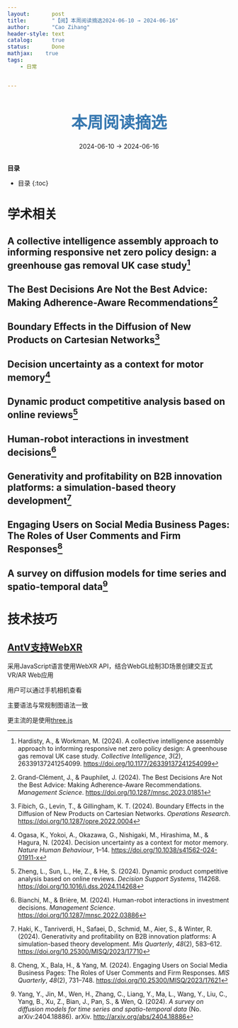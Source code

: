 ```yaml
---
layout:       post
title:        "【阅】本周阅读摘选2024-06-10 → 2024-06-16"
author:       "Cao Zihang"
header-style: text
catalog:      true
status:		  Done
mathjax: 	true
tags:
    - 日常


---
```


<center style="margin-bottom: 20px; margin-top: 50px"><font color="#3879B1" style="line-height: 1.4;font-weight: 700;font-size: 36px;box-sizing: border-box; ">本周阅读摘选</font></center>

<center style=" margin-bottom: 30px;">2024-06-10 → 2024-06-16</center>

<font style="font-weight: bold;">目录</font>

* 目录
{:toc}
# 学术相关

## A collective intelligence assembly approach to informing responsive net zero policy design: a greenhouse gas removal UK case study[^1]



## The Best Decisions Are Not the Best Advice: Making Adherence-Aware Recommendations[^2]



## Boundary Effects in the Diffusion of New Products on Cartesian Networks[^3]



## Decision uncertainty as a context for motor memory[^4]



## Dynamic product competitive analysis based on online reviews[^5]



## Human-robot interactions in investment decisions[^6]



## Generativity and profitability on B2B innovation platforms: a simulation-based theory development[^7]



## Engaging Users on Social Media Business Pages: The Roles of User Comments and Firm Responses[^8]



## A survey on diffusion models for time series and spatio-temporal data[^9]



# 技术技巧

## [AntV支持WebXR](https://mp.weixin.qq.com/s/aMNUGfwtgeTUhAeyUmyMHw)

采用JavaScript语言使用WebXR API，结合WebGL绘制3D场景创建交互式VR/AR Web应用

用户可以通过手机相机查看

主要语法与常规制图语法一致

更主流的是使用[three.js](https://threejs.org/)

[^1]: Hardisty, A., & Workman, M. (2024). A collective intelligence assembly approach to informing responsive net zero policy design: A greenhouse gas removal UK case study. *Collective Intelligence*, *3*(2), 26339137241254099. https://doi.org/10.1177/26339137241254099
[^2]: Grand-Clément, J., & Pauphilet, J. (2024). The Best Decisions Are Not the Best Advice: Making Adherence-Aware Recommendations. *Management Science*. https://doi.org/10.1287/mnsc.2023.01851
[^3]: Fibich, G., Levin, T., & Gillingham, K. T. (2024). Boundary Effects in the Diffusion of New Products on Cartesian Networks. *Operations Research*. https://doi.org/10.1287/opre.2022.0004
[^4]: Ogasa, K., Yokoi, A., Okazawa, G., Nishigaki, M., Hirashima, M., & Hagura, N. (2024). Decision uncertainty as a context for motor memory. *Nature Human Behaviour*, 1–14. https://doi.org/10.1038/s41562-024-01911-x
[^5]: Zheng, L., Sun, L., He, Z., & He, S. (2024). Dynamic product competitive analysis based on online reviews. *Decision Support Systems*, 114268. https://doi.org/10.1016/j.dss.2024.114268
[^6]: Bianchi, M., & Brière, M. (2024). Human-robot interactions in investment decisions. *Management Science*. https://doi.org/10.1287/mnsc.2022.03886
[^7]: Haki, K., Tanriverdi, H., Safaei, D., Schmid, M., Aier, S., & Winter, R. (2024). Generativity and profitability on B2B innovation platforms: A simulation-based theory development. *Mis Quarterly*, *48*(2), 583–612. https://doi.org/10.25300/MISQ/2023/17710
[^8]: Cheng, X., Bala, H., & Yang, M. (2024). Engaging Users on Social Media Business Pages: The Roles of User Comments and Firm Responses. *MIS Quarterly*, *48*(2), 731–748. https://doi.org/10.25300/MISQ/2023/17621
[^9]:  Yang, Y., Jin, M., Wen, H., Zhang, C., Liang, Y., Ma, L., Wang, Y., Liu, C., Yang, B., Xu, Z., Bian, J., Pan, S., & Wen, Q. (2024). *A survey on diffusion models for time series and spatio-temporal data* (No. arXiv:2404.18886). arXiv. http://arxiv.org/abs/2404.18886

